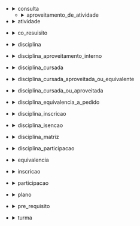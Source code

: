 - <details> <summary>consulta </summary>



    - <details>
      <summary>aluno</summary>
      
      - id
      - curso_id
      - matriz_id
      
    </details>

    - <details>
      <summary>aproveitamento_de_atividade</summary>
      
      - id
      - aluno_id
      - participacao_id
      
        </details>

    - <details>
      <summary>atividade</summary>
      
      - id
      - ano_semestre
      - descricao
      - disciplina_id
      
    </details>

    - <details>
      <summary>co_resuisito</summary>
      
      - co_requisitante_id
      - co_requisito_id
      
    </details>

    - <details>
      <summary>disciplina</summary>
      
      - id
      - ano_semestre_fim
      - ano_semestre_inicio
      - creditos
      - horas_extra_classe
      - horas_pratica
      - horas_teorica
      - laboratorio_id
      - nome
      - sigla
      - tipo_aprovacao
      
    </details>

    - <details>
      <summary>disciplina_aproveitamento_interno</summary>
      
      - id
      - aluno_id
      - disciplina_id
      - ano_semestre
      - faltas
      - nota
      
    </details>

    - <details>
      <summary>disciplina_cursada</summary>
      
      - aluno_id
      - ano_semestre
      - disciplina_id
      - faltas
      - nota
      - origem
      - situacao
      
    </details>

    - <details>
      <summary>disciplina_cursada_aproveitada_ou_equivalente</summary>
      
      - aluno_id
      - ano_semestre
      - disciplina_id
      - faltas
      - nota
      - origem
      - situacao
      
    </details>

    - <details>
      <summary>disciplina_cursada_ou_aproveitada</summary>
      
      - aluno_id
      - ano_semestre
      - disciplina_id
      - faltas
      - nota
      - origem
      - situacao
      
    </details>

    - <details>
      <summary>disciplina_equivalencia_a_pedido</summary>
      
      - aluno_id
      - ano_semestre
      - disciplina_id
      - faltas
      - id
      - nota
      
    </details>

    - <details>
      <summary>disciplina_inscricao</summary>
      
      - aluno_id
      - ano_semestre
      - disciplina_id
      - faltas
      - nota
      - nota_ef
      - situacao
      
    </details>

    - <details>
      <summary>disciplina_isencao</summary>
      
      - aluno_id
      - ano_semestre
      - disciplina_id
      - id
      
    </details>

    - <details>
      <summary>disciplina_matriz</summary>
      
      - area_de_concentracao_id
      - disciplina_id
      - id
      - matriz_id
      - periodo_referencia
      
    </details>

    - <details>
      <summary>disciplina_participacao</summary>
      
      - aluno_id
      - ano_semestre
      - descricao
      - disciplina_id
      - faltas
      - nota
      - situacao
      
    </details>

    - <details>
      <summary>equivalencia</summary>
      
      - equivalente_id
      - equivalida_id
      
    </details>

    - <details>
      <summary>inscricao</summary>
      
      - faltas
      - id
      - nota
      - nota_ef
      - plano_id
      - situacao
      - turma_id
      
    </details>

    - <details>
      <summary>participacao</summary>
      
      - aluno_id
      - atividade_id
      - faltas
      - id
      - insatisfatoria_em
      - nota
      - satisfatoria_em
      
    </details>

    - <details>
      <summary>plano</summary>
      
      - aluno_id
      - ano_semestre
      - id
      
    </details>

    - <details>
      <summary>pre_requisito</summary>
      
      - pre_requisitante_id
      - pre_requisito_id
      
    </details>

    - <details>
      <summary>turma</summary>
      
      - ano_semestre
      - codigo
      - disciplina_id
      - id
  
</details>

</details>